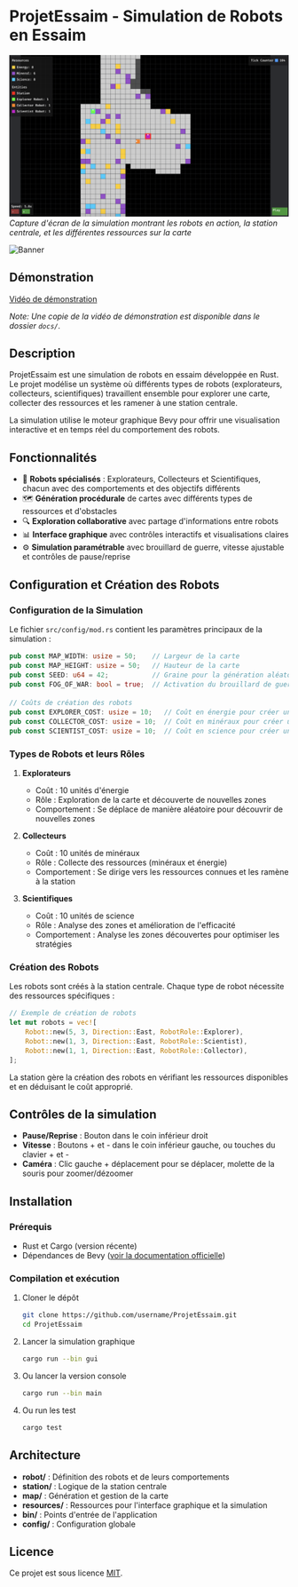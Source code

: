# ProjetEssaim - Simulation de Robots en Essaim

![Simulation en action](docs/screen.png)
*Capture d'écran de la simulation montrant les robots en action, la station centrale, et les différentes ressources sur la carte*

![Banner](https://raw.githubusercontent.com/username/ProjetEssaim/main/docs/banner.png)

## Démonstration

[Vidéo de démonstration](docs/video.mp4)

*Note: Une copie de la vidéo de démonstration est disponible dans le dossier `docs/`.*

## Description

ProjetEssaim est une simulation de robots en essaim développée en Rust. Le projet modélise un système où différents types de robots (explorateurs, collecteurs, scientifiques) travaillent ensemble pour explorer une carte, collecter des ressources et les ramener à une station centrale.

La simulation utilise le moteur graphique Bevy pour offrir une visualisation interactive et en temps réel du comportement des robots.

## Fonctionnalités

- 🤖 **Robots spécialisés** : Explorateurs, Collecteurs et Scientifiques, chacun avec des comportements et des objectifs différents
- 🗺️ **Génération procédurale** de cartes avec différents types de ressources et d'obstacles
- 🔍 **Exploration collaborative** avec partage d'informations entre robots
- 📊 **Interface graphique** avec contrôles interactifs et visualisations claires
- ⚙️ **Simulation paramétrable** avec brouillard de guerre, vitesse ajustable et contrôles de pause/reprise

## Configuration et Création des Robots

### Configuration de la Simulation

Le fichier `src/config/mod.rs` contient les paramètres principaux de la simulation :

```rust
pub const MAP_WIDTH: usize = 50;    // Largeur de la carte
pub const MAP_HEIGHT: usize = 50;   // Hauteur de la carte
pub const SEED: u64 = 42;           // Graine pour la génération aléatoire
pub const FOG_OF_WAR: bool = true;  // Activation du brouillard de guerre

// Coûts de création des robots
pub const EXPLORER_COST: usize = 10;   // Coût en énergie pour créer un explorateur
pub const COLLECTOR_COST: usize = 10;  // Coût en minéraux pour créer un collecteur
pub const SCIENTIST_COST: usize = 10;  // Coût en science pour créer un scientifique
```

### Types de Robots et leurs Rôles

1. **Explorateurs**
   - Coût : 10 unités d'énergie
   - Rôle : Exploration de la carte et découverte de nouvelles zones
   - Comportement : Se déplace de manière aléatoire pour découvrir de nouvelles zones

2. **Collecteurs**
   - Coût : 10 unités de minéraux
   - Rôle : Collecte des ressources (minéraux et énergie)
   - Comportement : Se dirige vers les ressources connues et les ramène à la station

3. **Scientifiques**
   - Coût : 10 unités de science
   - Rôle : Analyse des zones et amélioration de l'efficacité
   - Comportement : Analyse les zones découvertes pour optimiser les stratégies

### Création des Robots

Les robots sont créés à la station centrale. Chaque type de robot nécessite des ressources spécifiques :

```rust
// Exemple de création de robots
let mut robots = vec![
    Robot::new(5, 3, Direction::East, RobotRole::Explorer),
    Robot::new(1, 3, Direction::East, RobotRole::Scientist),
    Robot::new(1, 1, Direction::East, RobotRole::Collector),
];
```

La station gère la création des robots en vérifiant les ressources disponibles et en déduisant le coût approprié.

## Contrôles de la simulation

- **Pause/Reprise** : Bouton dans le coin inférieur droit
- **Vitesse** : Boutons + et - dans le coin inférieur gauche, ou touches du clavier + et -
- **Caméra** : Clic gauche + déplacement pour se déplacer, molette de la souris pour zoomer/dézoomer

## Installation

### Prérequis

- Rust et Cargo (version récente)
- Dépendances de Bevy ([voir la documentation officielle](https://bevyengine.org/learn/book/getting-started/setup/))

### Compilation et exécution

1. Cloner le dépôt
   ```bash
   git clone https://github.com/username/ProjetEssaim.git
   cd ProjetEssaim
   ```

2. Lancer la simulation graphique
   ```bash
   cargo run --bin gui
   ```

3. Ou lancer la version console
   ```bash
   cargo run --bin main
   ```

4. Ou run les test
   ```bash
   cargo test
   ```

## Architecture

- **robot/** : Définition des robots et de leurs comportements
- **station/** : Logique de la station centrale
- **map/** : Génération et gestion de la carte
- **resources/** : Ressources pour l'interface graphique et la simulation
- **bin/** : Points d'entrée de l'application
- **config/** : Configuration globale

## Licence

Ce projet est sous licence [MIT](LICENSE).

